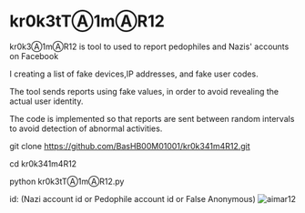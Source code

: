 # kr0k3tTⒶ1mⒶR12

kr0k3Ⓐ1mⒶR12  is tool to used to report pedophiles and Nazis' accounts on Facebook

I creating a list of fake devices,IP addresses, and fake user codes. 

The tool sends reports using fake values, in order to avoid revealing the actual user identity. 

The code is implemented so that reports are sent between random intervals to avoid detection of abnormal activities.

git clone https://github.com/BasHB00M01001/kr0k341m4R12.git

cd kr0k341m4R12

python kr0k3tTⒶ1mⒶR12.py

id: (Nazi account id or Pedophile account id or False Anonymous)
![aimar12](https://github.com/user-attachments/assets/d7be3494-5647-4a18-84f9-b7a2c341347a)
